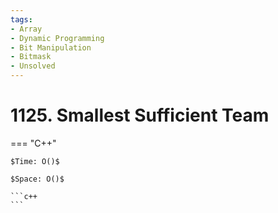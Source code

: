 ```yaml
---
tags:
- Array
- Dynamic Programming
- Bit Manipulation
- Bitmask
- Unsolved
---
```



# 1125. Smallest Sufficient Team

=== "C++"

    $Time: O()$

    $Space: O()$

    ```c++
    ```